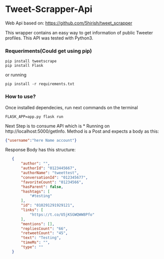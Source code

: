 # Tweet-Scrapper-Api

Web Api based on: https://github.com/5hirish/tweet_scrapper

This wrapper contains an easy way to get information of public Tweeter profiles.
This API was tested with Python3.


### Requeriments(Could get using pip)

```
pip install tweetscrape
pip install Flask
```

or running

```
pip install -r requirements.txt
```

### How to use?

Once installed dependecies, run next commands on the terminal

```
FLASK_APP=app.py flask run
```
Next Step is to consume API which is * Running on http://localhost:5000/getInfo.
Method is a Post and expects a body as this:

```json
{"username":"here Name account"}
```
Response Body has this structure: 

```json
   {
       "author": "",
       "authorId": "0123445667",
       "authorName": "tweettest",
       "conversationId": "012345677",
       "favoriteCount": "01234566",
       "hasParent": false,
       "hashtags": [
           "#testing"
       ],
       "id": "010291291929121",
       "links": [
           "https://t.co/U5jKSGWQWW8Pfo"
       ],
       "mentions": [],
       "repliesCount": "66",
       "retweetCount": "45",
       "text": "Testing",
       "timeMs": "",
       "type": ""
   }
```




